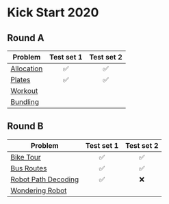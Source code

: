 # Kick Start 2020

## Round A
| Problem                         |     Test set 1     |     Test set 2     |
| ------------------------------- | :----------------: | :----------------: |
| [Allocation][round-a-problem-1] | :white_check_mark: | :white_check_mark: |
| [Plates][round-a-problem-2]     | :white_check_mark: | :white_check_mark: |
| [Workout][round-a-problem-3]    |                    |                    |
| [Bundling][round-a-problem-4]   |                    |                    |

## Round B
| Problem                                  |     Test set 1     |     Test set 2     |
| ---------------------------------------- | :----------------: | :----------------: |
| [Bike Tour][round-b-problem-1]           | :white_check_mark: | :white_check_mark: |
| [Bus Routes][round-b-problem-2]          | :white_check_mark: | :white_check_mark: |
| [Robot Path Decoding][round-b-problem-3] | :white_check_mark: |        :x:         |
| [Wondering Robot][round-b-problem-4]     |                    |                    |


[round-a-problem-1]: https://codingcompetitions.withgoogle.com/kickstart/round/000000000019ffc7/00000000001d3f56
[round-a-problem-2]: https://codingcompetitions.withgoogle.com/kickstart/round/000000000019ffc7/00000000001d40bb
[round-a-problem-3]: https://codingcompetitions.withgoogle.com/kickstart/round/000000000019ffc7/00000000001d3f5b
[round-a-problem-4]: https://codingcompetitions.withgoogle.com/kickstart/round/000000000019ffc7/00000000001d3ff3
[round-b-problem-1]: https://codingcompetitions.withgoogle.com/kickstart/round/000000000019ffc8/00000000002d82e6
[round-b-problem-2]: https://codingcompetitions.withgoogle.com/kickstart/round/000000000019ffc8/00000000002d83bf
[round-b-problem-3]: https://codingcompetitions.withgoogle.com/kickstart/round/000000000019ffc8/00000000002d83dc
[round-b-problem-4]: https://codingcompetitions.withgoogle.com/kickstart/round/000000000019ffc8/00000000002d8565
